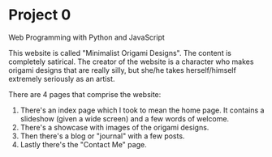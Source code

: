 # Project 0

Web Programming with Python and JavaScript

This website is called "Minimalist Origami Designs".
The content is completely satirical. The creator of the website is a character who makes origami designs that are really silly, but she/he takes herself/himself extremely seriously as an artist.

There are 4 pages that comprise the website:
1. There's an index page which I took to mean the home page. It contains a slideshow (given a wide screen) and a few words of welcome.
2. There's a showcase with images of the origami designs.
3. Then there's a blog or "journal" with a few posts.
4. Lastly there's the "Contact Me" page.
